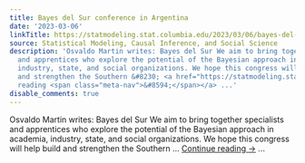 ```yaml
---
title: Bayes del Sur conference in Argentina
date: '2023-03-06'
linkTitle: https://statmodeling.stat.columbia.edu/2023/03/06/bayes-del-sur-conference-in-argentina/
source: Statistical Modeling, Causal Inference, and Social Science
description: 'Osvaldo Martin writes: Bayes del Sur We aim to bring together specialists
  and apprentices who explore the potential of the Bayesian approach in academia,
  industry, state, and social organizations. We hope this congress will help build
  and strengthen the Southern &#8230; <a href="https://statmodeling.stat.columbia.edu/2023/03/06/bayes-del-sur-conference-in-argentina/">Continue
  reading <span class="meta-nav">&#8594;</span></a> ...'
disable_comments: true
---
```

Osvaldo Martin writes: Bayes del Sur We aim to bring together specialists and apprentices who explore the potential of the Bayesian approach in academia, industry, state, and social organizations. We hope this congress will help build and strengthen the Southern &#8230; <a href="https://statmodeling.stat.columbia.edu/2023/03/06/bayes-del-sur-conference-in-argentina/">Continue reading <span class="meta-nav">&#8594;</span></a> ...